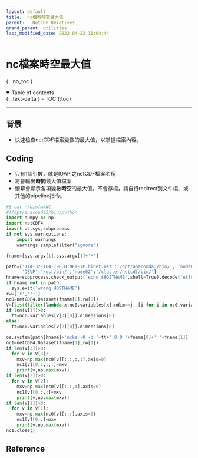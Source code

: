 ```yaml
---
layout: default
title:  nc檔案時空最大值
parent:   NetCDF Relatives
grand_parent: Utilities
last_modified_date: 2022-04-22 11:04:44
---
```

# nc檔案時空最大值
{: .no_toc }

<details open markdown="block">
  <summary>
    Table of contents
  </summary>
  {: .text-delta }
- TOC
{:toc}
</details>

---
## 背景
- 快速檢查netCDF檔案變數的最大值，以掌握檔案內容。

## Coding
- 只有1個引數，就是IOAPI之netCDF檔案名稱
- 將會輸出**時間**最大值檔案
- 螢幕會顯示各項變數**時空**的最大值。不會存檔，請自行redirect到文件檔、或其他的pipeline指令。

```python
#$ cat ~/bin/mxNC
#!/opt/anaconda3/bin/python
import numpy as np
import netCDF4
import os,sys,subprocess
if not sys.warnoptions:
    import warnings
    warnings.simplefilter("ignore")

fname=[sys.argv[1],sys.argv[1]+'M']

path={'114-32-164-198.HINET-IP.hinet.net':'/opt/anaconda3/bin/', 'node03':'/usr/bin/','master':'/cluster/netcdf/bin/', \
      'DEVP':'/usr/bin/','node02':'/cluster/netcdf/bin/'}
hname=subprocess.check_output('echo $HOSTNAME',shell=True).decode('utf8').strip('\n')
if hname not in path:
  sys.exit('wrong HOSTNAME')
rw=['r','r+']
nc0=netCDF4.Dataset(fname[0],rw[0])
V=[list(filter(lambda x:nc0.variables[x].ndim==j, [i for i in nc0.variables])) for j in [1,2,3,4]]
if len(V[3])>0:
  tt=nc0.variables[V[3][0]].dimensions[0]
else:
  tt=nc0.variables[V[2][0]].dimensions[0]

os.system(path[hname]+'ncks -O -d '+tt+',0,0 '+fname[0]+' '+fname[1])
nc1=netCDF4.Dataset(fname[1],rw[1])
if len(V[3])>0:
  for v in V[3]:
    mxv=np.max(nc0[v][:,:,:,:],axis=0)
    nc1[v][0,:,:,:]=mxv
    print(v,np.max(mxv))
if len(V[2])>0:
  for v in V[2]:
    mxv=np.max(nc0[v][:,:,:],axis=0)
    nc1[v][0,:,:]=mxv
    print(v,np.max(mxv))
if len(V[1])>0:
  for v in V[1]:
    mxv=np.max(nc0[v][:,:],axis=0)
    nc1[v][0,:]=mxv
    print(v,np.max(mxv))
nc1.close()
```
## Reference